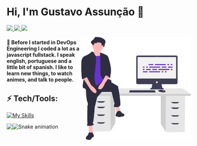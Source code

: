 <h1>Hi, I'm Gustavo Assunção 👋 </h1>
<p align="left">
  <a href="mailto:monteirocontacto@gmail.com">
    <img src="https://img.shields.io/badge/-monteirocontacto@gmail.com-6633cc?style=flat-square&logo=Gmail&logoColor=white&link=mailto:monteirocontacto@gmail.com" />
  </a>
  <a href="https://www.linkedin.com/in/gustvoassuncao">
    <img src="https://img.shields.io/badge/-Gustavo%20Monteiro-6633cc?style=flat-square&logo=Linkedin&logoColor=white&link=https://www.linkedin.com/in/gustvoassuncao" />
  </a>
  <a href="https://github.com/gustvoassuncao/?tab=follow">
    <img src="https://img.shields.io/github/followers/gustvoassuncao?label=Follow&style=social" />
  </a>
</p>
<img align="right" width="300px" src="./bio-image.svg" />
<h4> 🚀  Before I started in DevOps Engineering I coded a lot as a javascript fullstack. I speak english, portuguese and a little bit of spanish. I like to learn new things, to watch animes, and talk to people.</h4>

<h2 align="left">⚡ Tech/Tools:</h2>

[![My Skills](https://skillicons.dev/icons?i=linux,aws,jenkins,docker,js,git&perline=7)](https://skillicons.dev)

<img
  align="left"
  height="165"
  src="https://github-readme-stats.vercel.app/api?username=gustvoassuncao&count_private=true&show_icons=true&custom_title=GitHub%20Status&hide=issues&title_color=6633cc&icon_color=f7df1e&bg_color=ffffff00&text_color=7159c1&hide_border=true"
/>

![Snake animation](https://github.com/gustavomonteirodev/gustvoassuncao/blob/output/github-contribution-grid-snake.svg) 
